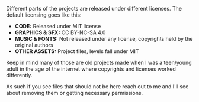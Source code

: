 Different parts of the projects are released under different licenses. The default licensing goes like this:

* **CODE:** Released under MIT license
* **GRAPHICS & SFX:** CC BY-NC-SA 4.0
* **MUSIC & FONTS:** Not released under any license, copyrights held by the original authors
* **OTHER ASSETS:** Project files, levels fall under MIT

Keep in mind many of those are old projects made when I was a teen/young adult in the age of the internet where copyrights and licenses worked differently.

As such if you see files that should not be here reach out to me and I'll see about removing them or getting necessary permissions.